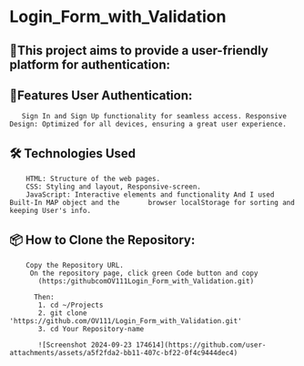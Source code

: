 ﻿# Login_Form_with_Validation

## 🚀This project aims to provide a user-friendly platform for authentication:

## 🌟Features User Authentication:
       Sign In and Sign Up functionality for seamless access. Responsive Design: Optimized for all devices, ensuring a great user experience.

## 🛠️ Technologies Used
        HTML: Structure of the web pages.
        CSS: Styling and layout, Responsive-screen.
        JavaScript: Interactive elements and functionality And I used Built-In MAP object and the       browser localStorage for sorting and keeping User's info.

## 📦 How to Clone the Repository:
        Copy the Repository URL.
         On the repository page, click green Code button and copy 
           (https:/githubcomOV111Login_Form_with_Validation.git)

          Then:
           1. cd ~/Projects
           2. git clone 'https://github.com/OV111/Login_Form_with_Validation.git'
           3. cd Your Repository-name

           ![Screenshot 2024-09-23 174614](https://github.com/user-attachments/assets/a5f2fda2-bb11-407c-bf22-0f4c9444dec4)
